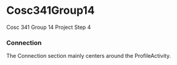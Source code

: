 # Cosc341Group14
Cosc 341 Group 14 Project Step 4


### Connection
The Connection section mainly centers around the ProfileActivity.
